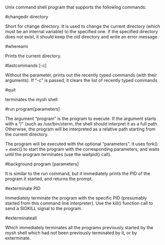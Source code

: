 Unix command shell program that supports the following commands:

#changedir directory

Short for change directory. It is used to change the current directory (which must be an internal variable) to the specified one. If the specified directory does not exist, it should keep the old directory and write an error message. 

#whereami

Prints the current directory.

#lastcommands [-c]

Without the parameter, prints out the recently typed commands (with their arguments). If “-c” is passed, it clears the list of recently typed commands 

#quit

terminates the mysh shell

#run program[parameters]

The argument “program” is the program to execute. If the argument starts with a “/” (such as /usr/bin/xterm, the shell should interpret it as a full path. Otherwise, the program will be interpreted as a relative path starting from the current directory. 

The program will be executed with the optional “parameters”. It uses fork() + exec() to start the program with the corresponding parameters, and waits until the program terminates (use the waitpid() call). 

#background program [parameters]

It is similar to the run command, but it immediately prints the PID of the program it started, and returns the prompt.

#exterminate PID

Immediately terminate the program with the specific PID (presumably started from this command line interpreter). Use the kill() function call to send a SIGKILL signal to the program.

#exterminateall

Which immediately terminates all the programs previously started by the mysh shell which had not been previously terminated by it, or by exterminate. 
